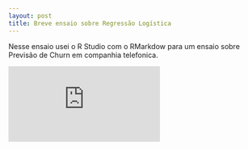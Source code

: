 ```yaml
---
layout: post
title: Breve ensaio sobre Regressão Logística
---
```


Nesse ensaio usei o R Studio com o RMarkdow para um ensaio sobre Previsão de Churn em companhia telefonica.


![Ensaio:](https://github.com/wilson-camargo-jr/EnsaioSobreRLog/blob/master/logistic_regression.html)
